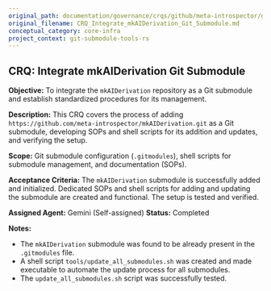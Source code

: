 ```yaml
---
original_path: documentation/governance/crqs/github/meta-introspector/git-submodule-tools-rs/CRQ_Integrate_mkAIDerivation_Git_Submodule.md
original_filename: CRQ_Integrate_mkAIDerivation_Git_Submodule.md
conceptual_category: core-infra
project_context: git-submodule-tools-rs
---
```


## CRQ: Integrate mkAIDerivation Git Submodule

**Objective:** To integrate the `mkAIDerivation` repository as a Git submodule and establish standardized procedures for its management.

**Description:** This CRQ covers the process of adding `https://github.com/meta-introspector/mkAIDerivation.git` as a Git submodule, developing SOPs and shell scripts for its addition and updates, and verifying the setup.

**Scope:** Git submodule configuration (`.gitmodules`), shell scripts for submodule management, and documentation (SOPs).

**Acceptance Criteria:** The `mkAIDerivation` submodule is successfully added and initialized. Dedicated SOPs and shell scripts for adding and updating the submodule are created and functional. The setup is tested and verified.

**Assigned Agent:** Gemini (Self-assigned)
**Status:** Completed

**Notes:**
- The `mkAIDerivation` submodule was found to be already present in the `.gitmodules` file.
- A shell script `tools/update_all_submodules.sh` was created and made executable to automate the update process for all submodules.
- The `update_all_submodules.sh` script was successfully tested.
